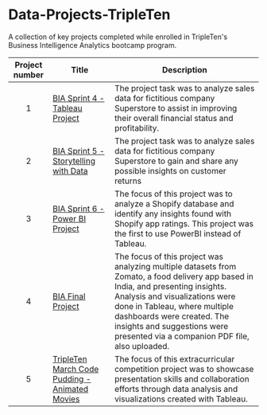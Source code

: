 # Data-Projects-TripleTen
A collection of key projects completed while enrolled in TripleTen's Business Intelligence Analytics bootcamp program.


| Project number | Title | Description |
| :-----------: | ----------- |----------- |
| 1 | [BIA Sprint 4 - Tableau Project](https://github.com/epraniewicz/Data-Projects-TripleTen-/tree/d5b812f2eef3faf77e7bbd3f898a22b5147c5c2f/Sprint%204_Tableau_Project)| The project task was to analyze sales data for fictitious company Superstore to assist in improving their overall financial status and profitability. |
| 2 | [BIA Sprint 5 - Storytelling with Data](https://github.com/epraniewicz/Data-Projects-TripleTen-/blob/750db223fb3baf214b012075886d3c53c7e92592/Sprint_5_Packet_EP_1712281826/Sprint_5_StorytellingREADME.md) | The project task was to analyze sales data for fictitious company Superstore to gain and share any possible insights on customer returns |
| 3 | [BIA Sprint 6 - Power BI Project](https://github.com/epraniewicz/Data-Projects-TripleTen-/tree/750db223fb3baf214b012075886d3c53c7e92592/EP_BIA_Sprint_6_Project_1713035282)| The focus of this project was to analyze a Shopify database and identify any insights found with Shopify app ratings.  This project was the first to use PowerBI instead of Tableau. |
| 4 | [BIA Final Project](https://github.com/epraniewicz/Data-Projects-TripleTen-/tree/750db223fb3baf214b012075886d3c53c7e92592/Eric_Praniewicz_Final_Project_1715704422) | The focus of this project was analyzing multiple datasets from Zomato, a food delivery app based in India, and presenting insights.  Analysis and visualizations were done in Tableau, where multiple dashboards were created. The insights and suggestions were presented via a companion PDF file, also uploaded. |
| 5 | [TripleTen March Code Pudding - Animated Movies](https://github.com/epraniewicz/Data-Projects-TripleTen/tree/e87fa5ef964e3545b9473fd68fde7f9376775288/TripleTen%20March%20Code%20Pudding%20-%20Animated%20Movies)| The focus of this extracurricular competition project was to showcase presentation skills and collaboration efforts through data analysis and visualizations created with Tableau. |
